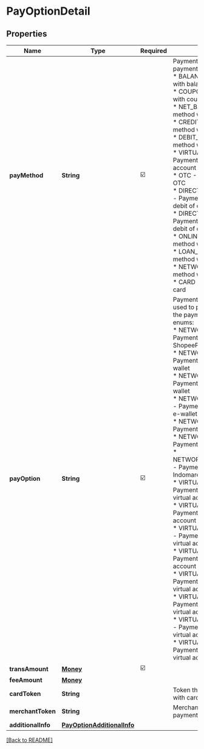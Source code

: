 # PayOptionDetail
## Properties

| Name | Type | Required | Description |
| ------------- | ------------- | ------------- | ------------- |
| **payMethod** | **String** | ☑️ | Payment method that used to payment. The enums:<br>   * BALANCE - Payment method with balance<br>   * COUPON - Payment method with coupon<br>   * NET_BANKING - Payment method with internet banking<br>   * CREDIT_CARD - Payment method with credit card<br>   * DEBIT_CARD - Payment method with debit card<br>   * VIRTUAL_ACCOUNT - Payment method with virtual account<br>   * OTC - Payment method with OTC<br>   * DIRECT_DEBIT_CREDIT_CARD - Payment method with direct debit of credit card<br>   * DIRECT_DEBIT_DEBIT_CARD - Payment method with direct debit of debit card<br>   * ONLINE_CREDIT - Payment method with online Credit<br>   * LOAN_CREDIT - Payment method with DANA Cicil<br>   * NETWORK_PAY - Payment method with e-wallet<br>   * CARD - Payment method with card<br>  |
| **payOption** | **String** | ☑️ | Payment option that available to used to payment, depends on the payment method. The enums:<br>   * NETWORK_PAY_PG_SPAY - Payment method with ShopeePay e-wallet<br>   * NETWORK_PAY_PG_OVO - Payment method with OVO e-wallet<br>   * NETWORK_PAY_PG_GOPAY - Payment method with GoPay e-wallet<br>   * NETWORK_PAY_PG_LINKAJA - Payment method with LinkAja e-wallet<br>   * NETWORK_PAY_PG_CARD - Payment method with Card<br>   * NETWORK_PAY_PG_QRIS - Payment method with QRIS<br>   * NETWORK_PAY_PC_INDOMARET - Payment method with Indomaret<br>   * VIRTUAL_ACCOUNT_BCA - Payment method with BCA virtual account<br>   * VIRTUAL_ACCOUNT_BNI - Payment method with BNI virtual account<br>   * VIRTUAL_ACCOUNT_MANDIRI - Payment method with Mandiri virtual account<br>   * VIRTUAL_ACCOUNT_BRI - Payment method with BRI virtual account<br>   * VIRTUAL_ACCOUNT_BTPN - Payment method with BTPN virtual account<br>   * VIRTUAL_ACCOUNT_CIMB - Payment method with CIMB virtual account<br>   * VIRTUAL_ACCOUNT_PERMATA - Payment method with Permata virtual account<br>   * VIRTUAL_ACCOUNT_PANI - Payment method with Panin virtual account<br>  |
| **transAmount** | [**Money**](Money.md) | ☑️ |  |
| **feeAmount** | [**Money**](Money.md) |  |  |
| **cardToken** | **String** |  | Token that used for payment with card |
| **merchantToken** | **String** |  | Merchant token used for this payment |
| **additionalInfo** | [**PayOptionAdditionalInfo**](PayOptionAdditionalInfo.md) |  |  |

[[Back to README]](../../../../README.md)
